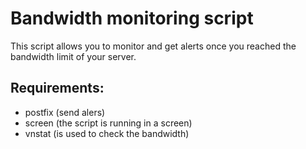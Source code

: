 Bandwidth monitoring script
===========================


This script allows you to monitor and get alerts once you reached the bandwidth limit of your server.


Requirements:
-------------

- postfix (send alers)
- screen (the script is running in a screen)
- vnstat (is used to check the bandwidth)
